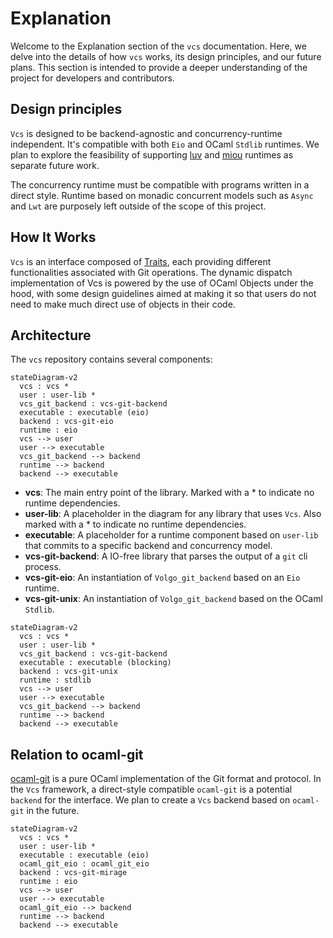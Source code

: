 # Explanation

Welcome to the Explanation section of the `vcs` documentation. Here, we delve into the details of how `vcs` works, its design principles, and our future plans. This section is intended to provide a deeper understanding of the project for developers and contributors.

## Design principles

`Vcs` is designed to be backend-agnostic and concurrency-runtime independent. It's compatible with both `Eio` and OCaml `Stdlib` runtimes. We plan to explore the feasibility of supporting [luv](https://github.com/aantron/luv) and [miou](https://github.com/robur-coop/miou) runtimes as separate future work.

The concurrency runtime must be compatible with programs written in a direct style. Runtime based on monadic concurrent models such as `Async` and `Lwt` are purposely left outside of the scope of this project.

## How It Works

`Vcs` is an interface composed of [Traits](./traits.md), each providing different functionalities associated with Git operations. The dynamic dispatch implementation of Vcs is powered by the use of OCaml Objects under the hood, with some design guidelines aimed at making it so that users do not need to make much direct use of objects in their code.

## Architecture

The `vcs` repository contains several components:

```mermaid
stateDiagram-v2
  vcs : vcs *
  user : user-lib *
  vcs_git_backend : vcs-git-backend
  executable : executable (eio)
  backend : vcs-git-eio
  runtime : eio
  vcs --> user
  user --> executable
  vcs_git_backend --> backend
  runtime --> backend
  backend --> executable
```

- **vcs**: The main entry point of the library. Marked with a * to indicate no
  runtime dependencies.
- **user-lib**: A placeholder in the diagram for any library that uses `Vcs`.
  Also marked with a * to indicate no runtime dependencies.
- **executable**: A placeholder for a runtime component based on `user-lib` that
  commits to a specific backend and concurrency model.
- **vcs-git-backend**: A IO-free library that parses the output of a `git` cli process.
- **vcs-git-eio**: An instantiation of `Volgo_git_backend` based on an `Eio` runtime.
- **vcs-git-unix**: An instantiation of `Volgo_git_backend` based on the OCaml `Stdlib`.

```mermaid
stateDiagram-v2
  vcs : vcs *
  user : user-lib *
  vcs_git_backend : vcs-git-backend
  executable : executable (blocking)
  backend : vcs-git-unix
  runtime : stdlib
  vcs --> user
  user --> executable
  vcs_git_backend --> backend
  runtime --> backend
  backend --> executable
```

## Relation to ocaml-git

[ocaml-git](https://github.com/mirage/ocaml-git) is a pure OCaml implementation of the Git format and protocol. In the `Vcs` framework, a direct-style compatible `ocaml-git` is a potential `backend` for the interface. We plan to create a `Vcs` backend based on `ocaml-git` in the future.

```mermaid
stateDiagram-v2
  vcs : vcs *
  user : user-lib *
  executable : executable (eio)
  ocaml_git_eio : ocaml_git_eio
  backend : vcs-git-mirage
  runtime : eio
  vcs --> user
  user --> executable
  ocaml_git_eio --> backend
  runtime --> backend
  backend --> executable
```
